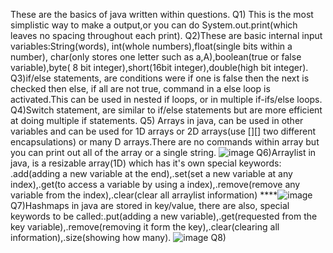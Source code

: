 These are the basics of java written within questions.
Q1) This is the most simplistic way to make a output,or you can do System.out.print(which leaves no spacing throughout each print).
Q2)These are basic internal input variables:String(words), int(whole numbers),float(single bits within a number), char(only stores one letter such as a,A),boolean(true or false variable),byte( 8 bit integer),short(16bit integer),double(high bit integer).
Q3)if/else statements, are conditions were if one is false then the next is checked then else, if all are not true, command in a else loop is activated.This can be used in nested if loops, or in multiple if-ifs/else loops.
Q4)Switch statement, are similar to if/else statements but are more efficient at doing multiple if statements.
Q5) Arrays in java, can be used in other variables and can be used for 1D arrays or 2D arrays(use [][] two different encapsulations) or many D arrays.There are no commands within array but you can print out all of the array or a single string.
![image](https://github.com/user-attachments/assets/da980dbe-58cb-4fcb-ac37-d555fdb16a57)
Q6)Arraylist in java, is a resizable array(1D) which has it's own special keywords: .add(adding a new variable at the end),.set(set a new variable at any index),.get(to access a variable by using a index),.remove(remove any variable from the index),.clear(clear all arraylist information)
****![image](https://github.com/user-attachments/assets/134892ef-f525-49bb-ab4f-24df2b091fca)
Q7)Hashmaps in java are stored in key/value, there are also, special keywords to be called:.put(adding a new variable),.get(requested from the key variable),.remove(removing it form the key),.clear(clearing all information),.size(showing how many).
![image](https://github.com/user-attachments/assets/81af8d73-2093-4485-b25f-4414eb6091c3)
Q8)

